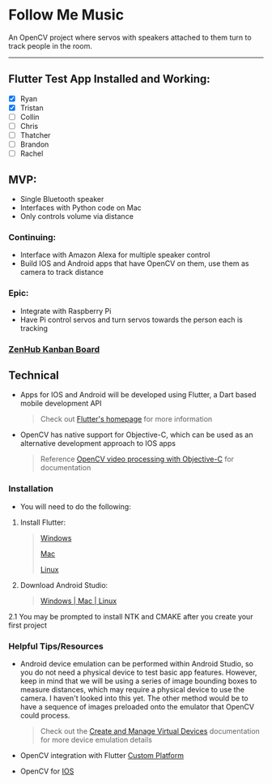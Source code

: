 # Follow Me Music
An OpenCV project where servos with speakers attached to them turn to track people in the room.
___

## Flutter Test App Installed and Working:
- [x] Ryan
- [x] Tristan
- [ ] Collin
- [ ] Chris
- [ ] Thatcher
- [ ] Brandon
- [ ] Rachel

## MVP:
* Single Bluetooth speaker
* Interfaces with Python code on Mac
* Only controls volume via distance

### Continuing:
* Interface with Amazon Alexa for multiple speaker control
* Build IOS and Android apps that have OpenCV on them, use them as camera to track distance

### Epic:
* Integrate with Raspberry Pi
* Have Pi control servos and turn servos towards the person each is tracking

### [ZenHub Kanban Board](https://app.zenhub.com/workspace/o/cjlasley/followmemusic/boards?repos=129161238)

## Technical
* Apps for IOS and Android will be developed using Flutter, a Dart based mobile development API
  > Check out [Flutter's homepage](https://flutter.io/) for more information
* OpenCV has native support for Objective-C, which can be used as an alternative development approach to IOS apps
  > Reference [OpenCV video processing with Objective-C](https://docs.opencv.org/2.4/doc/tutorials/ios/video_processing/video_processing.html) for documentation


### Installation
* You will need to do the following:
1. Install Flutter:
    
    > [Windows](https://flutter.io/setup-windows/)
    >
    > [Mac](https://flutter.io/setup-macos/)
    >
    > [Linux](https://flutter.io/setup-linux/#update-your-path)
    
2. Download Android Studio:
    
    > [Windows | Mac | Linux](https://developer.android.com/studio/index.html#downloads)
    
  2.1 You may be prompted to install NTK and CMAKE after you create your first project
    
    
### Helpful Tips/Resources
* Android device emulation can be performed within Android Studio, so you do not need a physical device to test basic app        features. However, keep in mind that we will be using a series of image bounding boxes to measure distances, which may require a physical device to use the camera. I haven't looked into this yet. The other method would be to have a sequence of images preloaded onto the emulator that OpenCV could process.
    > Check out the [Create and Manage Virtual Devices](https://developer.android.com/studio/run/managing-avds.html) documentation for more device emulation details

* OpenCV integration with Flutter [Custom Platform](https://flutter.io/platform-channels/)
* OpenCV for [IOS](https://docs.opencv.org/2.4/doc/tutorials/ios/video_processing/video_processing.html)

